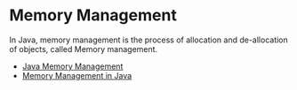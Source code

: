 # Memory Management

In Java, memory management is the process of allocation and de-allocation of objects, called Memory management.

- [Java Memory Management](https://www.geeksforgeeks.org/java-memory-management/)
- [Memory Management in Java](https://www.javatpoint.com/memory-management-in-java)